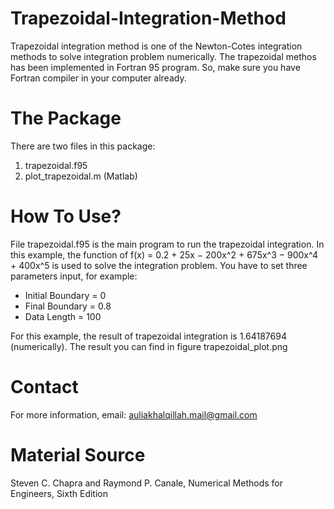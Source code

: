 # Trapezoidal-Integration-Method
Trapezoidal integration method is one of the Newton-Cotes integration methods to solve integration problem numerically. The trapezoidal methos has been implemented in Fortran 95 program. So, make sure you have Fortran compiler in your computer already.
# The Package
There are two files in this package:
  1. trapezoidal.f95
  2. plot_trapezoidal.m (Matlab)
# How To Use?
File trapezoidal.f95 is the main program to run the trapezoidal integration. In this example, the function of f(x) = 0.2 + 25x − 200x^2 + 675x^3 − 900x^4 + 400x^5 is used to solve the integration problem. You have to set three parameters input, for example:
  - Initial Boundary = 0
  - Final Boundary = 0.8
  - Data Length = 100
 
 For this example, the result of trapezoidal integration is 1.64187694 (numerically). The result you can find in figure trapezoidal_plot.png
 # Contact
 For more information, email: auliakhalqillah.mail@gmail.com
 # Material Source
Steven C. Chapra and Raymond P. Canale, Numerical Methods for Engineers, Sixth Edition
